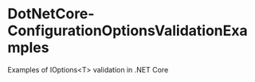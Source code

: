 # DotNetCore-ConfigurationOptionsValidationExamples
Examples of IOptions&lt;T> validation in .NET Core
